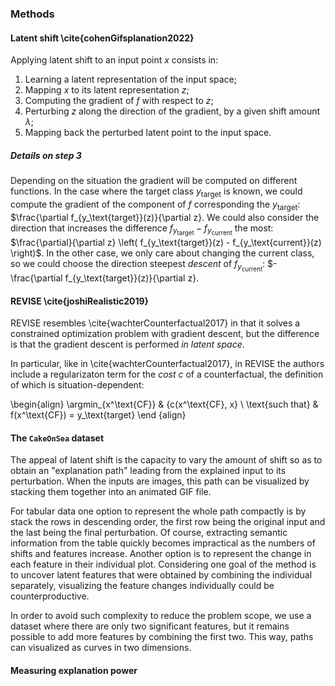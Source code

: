 
### Methods

#### Latent shift \cite{cohenGifsplanation2022}

Applying latent shift to an input point $x$ consists in:
1. Learning a latent representation of the input space;
2. Mapping $x$ to its latent representation $z$;
3. Computing the gradient of $f$ with respect to $z$;
4. Perturbing $z$ along the direction of the gradient, by
a given shift amount $\lambda$;
5. Mapping back the perturbed latent point to the input
space.

##### Details on step 3

Depending on the situation the gradient will be computed
on different functions.
In the case where the target class $y_\text{target}$ is
known, we could compute the gradient of the component of
$f$ corresponding the $y_\text{target}$:
$\frac{\partial f_{y_\text{target}}(z)}{\partial z}.
We could also consider the direction that increases
the difference $f_{y_\text{target}} - f_{y_\text{current}}$ the most:
$\frac{\partial}{\partial z} \left(
  f_{y_\text{target}}(z) - f_{y_\text{current}}(z)
\right)$.
In the other case, we only care about changing the current
class, so we could choose the direction steepest *descent*
of $f_{y_\text{current}}$:
$- \frac{\partial f_{y_\text{target}}(z)}{\partial z}.

#### REVISE \cite{joshiRealistic2019}

REVISE resembles \cite{wachterCounterfactual2017} in that
it solves a constrained optimization problem with gradient descent, but
the difference is that the gradient descent is performed *in latent space*.

In particular, like in \cite{wachterCounterfactual2017}, in
REVISE the authors
include a regularizaton term for the *cost* $c$ of a counterfactual,
the definition of which is situation-dependent:

\begin{align}
  \argmin_{x^\text{CF}} & \{c(x^\text{CF}, x\}             \\
  \text{such that}      & f(x^\text{CF}) = y_\text{target}
\end {align}


#### The `CakeOnSea` dataset

The appeal of latent shift is the capacity to vary the amount of shift so
as to obtain an "explanation path" leading from the explained input to its
perturbation. When the inputs are images, this path can be visualized by
stacking them together into an animated GIF file.

For tabular data one option to represent the whole path compactly is by stack
the rows in descending order, the first row being the original input and the
last being the final perturbation. Of course, extracting semantic information
from the table quickly becomes impractical as the numbers of shifts and
features increase. Another option is to represent the change in each feature in
their individual plot. Considering one goal of the method is to uncover latent
features that were obtained by combining the individual separately, visualizing
the feature changes individually could be counterproductive.

In order to avoid such complexity to reduce the problem scope, we use a dataset
where there are only two significant features, but it remains possible to add
more features by combining the first two. This way, paths can visualized as
curves in two dimensions.

#### Measuring explanation power
